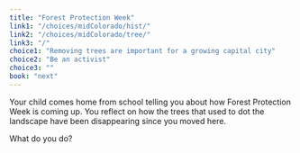 ```yaml
---
title: "Forest Protection Week"
link1: "/choices/midColorado/hist/"
link2: "/choices/midColorado/tree/"
link3: "/"
choice1: "Removing trees are important for a growing capital city"
choice2: "Be an activist"
choice3: ""
book: "next"
---
```


Your child comes home from school telling you about how Forest Protection Week is coming up. You reflect on how the trees that used to dot the landscape have been disappearing since you moved here. 

What do you do?
